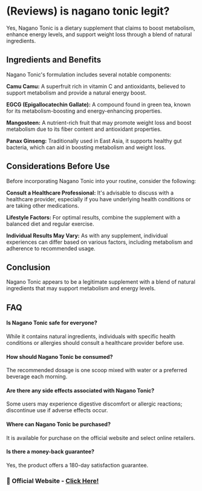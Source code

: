 
# (Reviews) is nagano tonic legit?

Yes, Nagano Tonic is a dietary supplement that claims to boost metabolism, enhance energy levels, and support weight loss through a blend of natural ingredients.

## Ingredients and  Benefits
Nagano Tonic's formulation includes several notable components:

**Camu Camu:** A superfruit rich in vitamin C and antioxidants, believed to support metabolism and provide a natural energy boost. 

**EGCG (Epigallocatechin Gallate):** A compound found in green tea, known for its metabolism-boosting and energy-enhancing properties. 

**Mangosteen:** A nutrient-rich fruit that may promote weight loss and boost metabolism due to its fiber content and antioxidant properties. 

**Panax Ginseng:** Traditionally used in East Asia, it supports healthy gut bacteria, which can aid in boosting metabolism and weight loss.

## Considerations Before Use

Before incorporating Nagano Tonic into your routine, consider the following:

**Consult a Healthcare Professional:** It's advisable to discuss with a healthcare provider, especially if you have underlying health conditions or are taking other medications.

**Lifestyle Factors:** For optimal results, combine the supplement with a balanced diet and regular exercise.

**Individual Results May Vary:** As with any supplement, individual experiences can differ based on various factors, including metabolism and adherence to recommended usage.

## Conclusion

Nagano Tonic appears to be a legitimate supplement with a blend of natural ingredients that may support metabolism and energy levels. 




## FAQ

#### Is Nagano Tonic safe for everyone?

While it contains natural ingredients, individuals with specific health conditions or allergies should consult a healthcare provider before use.

#### How should Nagano Tonic be consumed?

The recommended dosage is one scoop mixed with water or a preferred beverage each morning.

#### Are there any side effects associated with Nagano Tonic?

Some users may experience digestive discomfort or allergic reactions; discontinue use if adverse effects occur.

#### Where can Nagano Tonic be purchased?

It is available for purchase on the official website and select online retailers.

#### Is there a money-back guarantee?

Yes, the product offers a 180-day satisfaction guarantee.
### 🔗 Official Website -  [Click Here!](https://www.buyerguide.site/is-nagano-tonic-legit)
